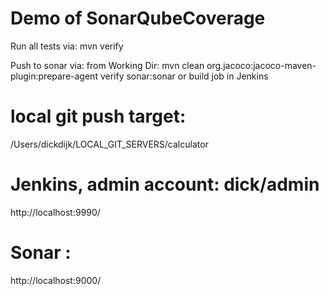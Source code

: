 # Demo of SonarQubeCoverage

Run all tests via:
mvn verify

Push to sonar via:
from Working Dir: mvn clean org.jacoco:jacoco-maven-plugin:prepare-agent verify sonar:sonar
or
build job in Jenkins

# local git push target:
/Users/dickdijk/LOCAL_GIT_SERVERS/calculator

# Jenkins, admin account: dick/admin
http://localhost:9990/

# Sonar : 
http://localhost:9000/
